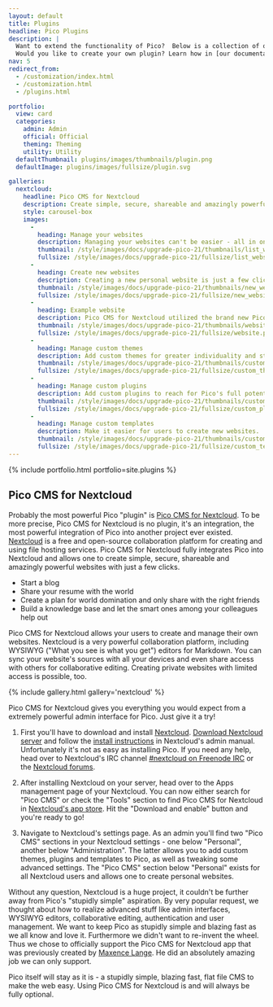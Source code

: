 ```yaml
---
layout: default
title: Plugins
headline: Pico Plugins
description: |
  Want to extend the functionality of Pico?  Below is a collection of our community-developed plugins.<br>
  Would you like to create your own plugin? Learn how in [our documentation](/docs/#plugins)!
nav: 5
redirect_from:
  - /customization/index.html
  - /customization.html
  - /plugins.html

portfolio:
  view: card
  categories:
    admin: Admin
    official: Official
    theming: Theming
    utility: Utility
  defaultThumbnail: plugins/images/thumbnails/plugin.png
  defaultImage: plugins/images/fullsize/plugin.svg

galleries:
  nextcloud:
    headline: Pico CMS for Nextcloud
    description: Create simple, secure, shareable and amazingly powerful websites with just a few clicks!
    style: carousel-box
    images:
      -
        heading: Manage your websites
        description: Managing your websites can't be easier - all in one place!
        thumbnail: /style/images/docs/upgrade-pico-21/thumbnails/list_websites.png
        fullsize: /style/images/docs/upgrade-pico-21/fullsize/list_websites.png
      -
        heading: Create new websites
        description: Creating a new personal website is just a few clicks away.
        thumbnail: /style/images/docs/upgrade-pico-21/thumbnails/new_website.png
        fullsize: /style/images/docs/upgrade-pico-21/fullsize/new_website.png
      -
        heading: Example website
        description: Pico CMS for Nextcloud utilized the brand new Pico 2.1.
        thumbnail: /style/images/docs/upgrade-pico-21/thumbnails/website.png
        fullsize: /style/images/docs/upgrade-pico-21/fullsize/website.png
      -
        heading: Manage custom themes
        description: Add custom themes for greater individuality and style.
        thumbnail: /style/images/docs/upgrade-pico-21/thumbnails/custom_themes.png
        fullsize: /style/images/docs/upgrade-pico-21/fullsize/custom_themes.png
      -
        heading: Manage custom plugins
        description: Add custom plugins to reach for Pico's full potential.
        thumbnail: /style/images/docs/upgrade-pico-21/thumbnails/custom_plugins.png
        fullsize: /style/images/docs/upgrade-pico-21/fullsize/custom_plugins.png
      -
        heading: Manage custom templates
        description: Make it easier for users to create new websites.
        thumbnail: /style/images/docs/upgrade-pico-21/thumbnails/custom_templates.png
        fullsize: /style/images/docs/upgrade-pico-21/fullsize/custom_templates.png
---
```


{% include portfolio.html portfolio=site.plugins %}

## Pico CMS for Nextcloud

Probably the most powerful Pico "plugin" is [Pico CMS for Nextcloud][NextcloudApp]. To be more precise, Pico CMS for Nextcloud is no plugin, it's an integration, the most powerful integration of Pico into another project ever existed. [Nextcloud][] is a free and open-source collaboration platform for creating and using file hosting services. Pico CMS for Nextcloud fully integrates Pico into Nextcloud and allows one to create simple, secure, shareable and amazingly powerful websites with just a few clicks.

* Start a blog
* Share your resume with the world
* Create a plan for world domination and only share with the right friends
* Build a knowledge base and let the smart ones among your colleagues help out

Pico CMS for Nextcloud allows your users to create and manage their own websites. Nextcloud is a very powerful collaboration platform, including WYSIWYG ("What you see is what you get") editors for Markdown. You can sync your website's sources with all your devices and even share access with others for collaborative editing. Creating private websites with limited access is possible, too.

{% include gallery.html gallery='nextcloud' %}

Pico CMS for Nextcloud gives you everything you would expect from a extremely powerful admin interface for Pico. Just give it a try!

1. First you'll have to download and install [Nextcloud][]. [Download Nextcloud server][NextcloudDownload] and follow the [install instructions][NextcloudInstall] in Nextcloud's admin manual. Unfortunately it's not as easy as installing Pico. If you need any help, head over to Nextcloud's IRC channel [#nextcloud on Freenode IRC][NextcloudChat] or the [Nextcloud forums][NextcloudHelp].

2. After installing Nextcloud on your server, head over to the Apps management page of your Nextcloud. You can now either search for "Pico CMS" or check the "Tools" section to find Pico CMS for Nextcloud in [Nextcloud's app store][NextcloudApp]. Hit the "Download and enable" button and you're ready to go!

3. Navigate to Nextcloud's settings page. As an admin you'll find two "Pico CMS" sections in your Nextcloud settings - one below "Personal", another below "Administration". The latter allows you to add custom themes, plugins and templates to Pico, as well as tweaking some advanced settings. The "Pico CMS" section below "Personal" exists for all Nextcloud users and allows one to create personal websites.

Without any question, Nextcloud is a huge project, it couldn't be further away from Pico's "stupidly simple" aspiration. By very popular request, we thought about how to realize advanced stuff like admin interfaces, WYSIWYG editors, collaborative editing, authentication and user management. We want to keep Pico as stupidly simple and blazing fast as we all know and love it. Furthermore we didn't want to re-invent the wheel. Thus we chose to officially support the Pico CMS for Nextcloud app that was previously created by [Maxence Lange][NextcloudCredits]. He did an absolutely amazing job we can only support.

Pico itself will stay as it is - a stupidly simple, blazing fast, flat file CMS to make the web easy. Using Pico CMS for Nextcloud is and will always be fully optional.

[Nextcloud]: https://nextcloud.com/
[NextcloudApp]: https://apps.nextcloud.com/apps/cms_pico
[NextcloudDownload]: https://nextcloud.com/install/#instructions-server
[NextcloudInstall]: https://docs.nextcloud.com/server/stable/admin_manual/installation/
[NextcloudChat]: https://webchat.freenode.net/?channels=nextcloud
[NextcloudHelp]: http://help.nextcloud.com/
[NextcloudCredits]: https://github.com/daita
